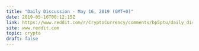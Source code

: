 ```yaml
---
title: "Daily Discussion - May 16, 2019 (GMT+0)"
date: 2019-05-16T08:12:15Z
link: https://www.reddit.com/r/CryptoCurrency/comments/bp5ptu/daily_discussion_may_16_2019_gmt0/?utm_medium=RSS&utm_source=hune
site: www.reddit.com
topic: crypto
draft: false
---
```

